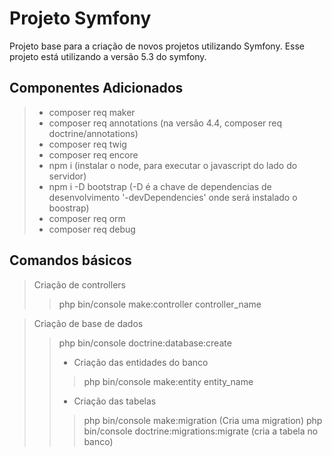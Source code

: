 # Projeto Symfony
Projeto base para a criação de novos projetos utilizando Symfony.
Esse projeto está utilizando a versão 5.3 do symfony.

## Componentes Adicionados
> * composer req maker  
> * composer req annotations (na versão 4.4, composer req doctrine/annotations)
> * composer req twig
> * composer req encore
> * npm i (instalar o node, para executar o javascript do lado do servidor)
> * npm i -D bootstrap (-D é a chave de dependencias de desenvolvimento '-devDependencies' onde será instalado o boostrap)
> * composer req orm
> * composer req debug

## Comandos básicos
> Criação de controllers 
>> php bin/console make:controller controller_name

> Criação de base de dados
>> php bin/console doctrine:database:create
>> * Criação das entidades do banco
>>> php bin/console make:entity entity_name
>> * Criação das tabelas
>>> php bin/console make:migration (Cria uma migration)
>>> php bin/console doctrine:migrations:migrate (cria a tabela no banco)